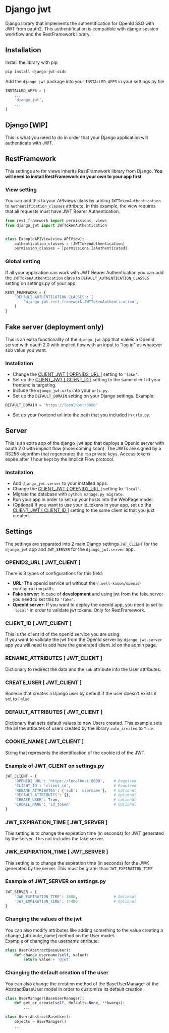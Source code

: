 # Django jwt
Django library that implements the authentification for OpenId SSO with JWT from oauth2.
This authentification is compatible with django session workflow and the RestFramework library.

## Installation

Install the library with pip
```bash
pip install django-jwt-oidc
```

Add the `django_jwt` package into your `INSTALLED_APPS` in your settings.py file
```python
INSTALLED_APPS = [
    ...
    'django_jwt',
    ...
]
```

## Django [WIP]
This is what you need to do in order that your Django application will authenticate with JWT.

## RestFramework
This settings are for views inherits RestFramework library from Django.
**You will need to install RestFramework on your own to your app first**

### View setting
You can add this to your APIviews class by adding `JWTTokenAuthentication` to `authentification_classes` attribute.
In this example, the view requires that all requests must have JWT Bearer Authentication.

```python
from rest_framework import permissions, views
from django_jwt import JWTTokenAuthentication


class ExampleAPIView(view.APIView):
    authentication_classes = [JWTTokenAuthentication]
    permission_classes = [permissions.IsAuthenticated]
```
### Global setting
If all your application can work with JWT Bearer Authentication you can add the `JWTTokenAuthentication` class to `DEFAULT_AUTHENTICATION_CLASSES` setting on settings.py of your app.

```python
REST_FRAMEWORK = {
    'DEFAULT_AUTHENTICATION_CLASSES': [
        'django_jwt.rest_framework.JWTTokenAuthentication',
    ]
}
```
## Fake server (deployment only)
This is an extra functionality of the `django_jwt` app that makes a OpenId server with oauth 2.0 with implicit flow with an input to "log in" as whatever sub value you want. 

### Installation

- Change the [CLIENT_JWT \[ OPENID2_URL \]](#openid2_url--jwt_client-) setting to `'fake'`.
- Set up the [CLIENT_JWT \[ CLIENT_ID \]](#client_id--jwt_client-) setting to the same client id your frontend is targeting.
- Include the `django_jwt.urls` into your `urls.py`.
- Set up the `DEFAULT_DOMAIN` setting on your Django settings. Example:
```python
DEFAULT_DOMAIN = 'https://localhost:8000'
```
- Set up your frontend url into the path that you included in `urls.py`.

## Server
This is an extra app of the django_jwt app that deploys a OpenId server with oauth 2.0 with implicit flow (more coming soon).
The JWTs are signed by a RS256 algorithm that regenerates the rsa private keys.
Access tokens expire after 1 hour kept by the Implicit Flow protocol.

### Installation
- Add `django_jwt.server` to your installed apps.
- Change the [CLIENT_JWT \[ OPENID2_URL \]](#openid2_url--jwt_client-) setting to `'local'`.
- Migrate the database with `python manage.py migrate`.
- Run your app in order to set up your hosts into the WebPage model.
- (Optional) If you want to use your id_tokens in your app, set up the [CLIENT_JWT \[ CLIENT_ID \]](#client_id--jwt_client-) setting to the same client id that you just created.

## Settings
The settings are separated into 2 main Django settings `JWT_CLIENT` for the `django_jwt` app and `JWT_SERVER` for the `django_jwt.server` app.

### OPENID2_URL [ JWT_CLIENT ]
There is 3 types of configurations for this field:

- **URL:** The openid service url without the `/.well-known/openid-configuration` path.
- **Fake server:** In case of **development** and using jwt from the fake server you need to set this to `'fake'`.
- **OpenId server:** If you want to deploy the openId app, you need to set to `'local'` in order to validate jwt tokens. Only for RestFramework.

### CLIENT_ID [ JWT_CLIENT ]
This is the client id of the openId service you are using. <br>
If you want to validate the jwt from the OpenId server by `django_jwt.server` app you will need to add here the generated client_id on the admin page.

### RENAME_ATTRIBUTES [ JWT_CLIENT ]
Dictionary to redirect the data and the `sub` attribute into the User attributes.

### CREATE_USER [ JWT_CLIENT ]
Boolean that creates a Django user by default if the user doesn't exists if set to `False`.

### DEFAULT_ATTRIBUTES [ JWT_CLIENT ]
Dictionary that sets default values to new Users created.
This example sets the all the attibutes of users created by the library `auto_created` to `True`.

### COOKIE_NAME [ JWT_CLIENT ]
String that represents the identification of the cookie id of the JWT.

### Example of JWT_CLIENT on settings.py

```python
JWT_CLIENT = {
    'OPENID2_URL': 'https://localhost:8000',    # Required
    'CLIENT_ID': 'client_id',                   # Required
    'RENAME_ATTRIBUTES': {'sub': 'username'},   # Optional
    'DEFAULT_ATTRIBUTES': {},                   # Optional
    'CREATE_USER': True,                        # optional
    'COOKIE_NAME': 'id_token'                   # Optional
}
```

### JWT_EXPIRATION_TIME [ JWT_SERVER ]
This setting is to change the expiration time (in seconds) for JWT generated by the server. This not includes the fake server.

### JWK_EXPIRATION_TIME [ JWT_SERVER ]
This setting is to change the expiration time (in seconds) for the JWK generated by the server. This must be grater than `JWT_EXPIRATION_TIME` 

### Example of JWT_SERVER on settings.py

```python
JWT_SERVER = {
    'JWK_EXPIRATION_TIME': 3600,                # Optional
    'JWT_EXPIRATION_TIME': 14400                # Optional
}
```

### Changing the values of the jwt
You can also modify attributes like adding something to the value creating a change_[attribute_name] method on the User model.<br>
Example of changing the username attribute:

```python
class User(AbstractBaseUser):
    def change_username(self, value):
        return value + '@jwt'
```

### Changing the default creation of the user
You can also change the creation method of the BaseUserManager of the AbstractBaseUser model in order to customize its default creation.

```python
class UserManager(BaseUserManager):
    def get_or_create(self, defaults=None, **kwargs):
        ...

class User(AbstractBaseUser):
    objects = UserManager()
    ...
```
